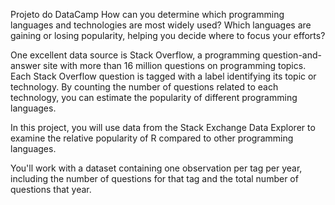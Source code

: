 Projeto do DataCamp
How can you determine which programming languages and technologies are most widely used? Which languages are gaining or losing popularity, helping you decide where to focus your efforts?

One excellent data source is Stack Overflow, a programming question-and-answer site with more than 16 million questions on programming topics. Each Stack Overflow question is tagged with a label identifying its topic or technology. By counting the number of questions related to each technology, you can estimate the popularity of different programming languages.

In this project, you will use data from the Stack Exchange Data Explorer to examine the relative popularity of R compared to other programming languages.

You'll work with a dataset containing one observation per tag per year, including the number of questions for that tag and the total number of questions that year.
